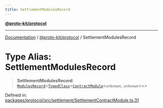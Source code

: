 ```yaml
---
title: SettlementModulesRecord
---
```


[**@proto-kit/protocol**](../README.md)

***

[Documentation](../../../README.md) / [@proto-kit/protocol](../README.md) / SettlementModulesRecord

# Type Alias: SettlementModulesRecord

> **SettlementModulesRecord**: [`ModulesRecord`](../../common/interfaces/ModulesRecord.md)\<[`TypedClass`](../../common/type-aliases/TypedClass.md)\<[`ContractModule`](../classes/ContractModule.md)\<`unknown`, `unknown`\>\>\>

Defined in: [packages/protocol/src/settlement/SettlementContractModule.ts:31](https://github.com/proto-kit/framework/blob/4d6b3b6da51b3edee0fbf25ce72c1f59ec61e891/packages/protocol/src/settlement/SettlementContractModule.ts#L31)
